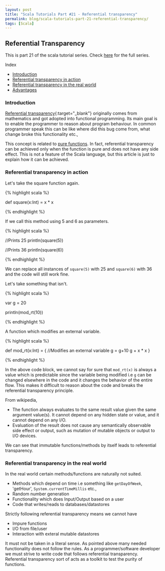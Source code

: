 ```yaml
---
layout: post
title: "Scala Tutorials Part #21 - Referential transparency"
permalink: blog/scala-tutorials-part-21-referential-transparency/
tags: [Scala]
---
```


Referential Transparency
------------------------

This is part 21 of the scala tutorial series. Check [here](/tags/#Scala) for the full series.

<i class="fa fa-list-ul fa-lg space-right"></i> Index

- [Introduction](#Intro)
- [Referential transparency in action](#InAction)
- [Referential transparency in the real world](#RealWorld)
- [Advantages](#Advantages)

<h3><b><a name = "Intro" class="inter-header">Introduction</a></b></h3>

[Referential transparency](https://en.wikipedia.org/wiki/Referential_transparency){:target="_blank"} originally comes from mathematics and got adopted 
into functional programming. Its main goal is to enable the programmer to reason about program behaviour. In common programmer speak this can be like
where did this bug come from, what change broke this functionality etc.,

This concept is related to [pure functions](/blog/scala-tutorials-part-9-intro-to-functional-programming/#PureFunctions). In fact, referential 
transparency can be achieved only when the function is pure and does not have any side effect. This is not a feature of the Scala language, but this article is just to explain how it can be achieved.

<h3><b><a name = "InAction" class="inter-header">Referential transparency in action</a></b></h3>

Let's take the square function again.

{% highlight scala %}

def square(x:Int) = x * x

{% endhighlight %}

If we call this method using 5 and 6 as parameters.

{% highlight scala %}

  //Prints 25
  println(square(5))

  //Prints 36
  println(square(6))

{% endhighlight %}

We can replace all instances of `square(5)` with 25 and `square(6)` with 36 and the code will still work fine.

Let's take something that isn't.

{% highlight scala %}

  var g = 20

  println(mod_rt(10))

{% endhighlight %}

A function which modifies an external variable.

{% highlight scala %}

def mod_rt(x:Int) = {
  //Modifies an external variable
  g = g+10
  g + x * x	
} 

{% endhighlight %}


In the above code block, we cannot say for sure that `mod_rt(x)` is always a value which is predictable since the variable being modified i.e `g` can be changed elsewhere in the code and it changes the behavior of the entire flow. This makes it difficult to reason about the code and breaks the referential transparency principle. 

From wikipedia,

- The function always evaluates to the same result value given the same argument value(s). It cannot depend on any hidden state or value, and it cannot depend on any I/O.
- Evaluation of the result does not cause any semantically observable side effect or output, such as mutation of mutable objects or output to I/O devices.

We can see that immutable functions/methods by itself leads to referential transparency.

<h3><b><a name = "RealWorld" class="inter-header">Referential transparency in the real world</a></b></h3>

In the real world certain methods/functions are naturally not suited.

- Methods which depend on time i.e something like `getDayOfWeek`,  'getHour', `System.currentTimeMillis` etc.,
- Random number generation
- Functionality which does Input/Output based on a user
- Code that writes/reads to databases/datastores

Strictly following referential transparency means we cannot have

- Impure functions
- I/O from file/user
- Interaction with exteral mutable datastores

It must not be taken in a literal sense. As pointed above many needed functionality does not follow the rules. As a programmer/software developer we must strive to write code that follows referential transparency. Referential transparency sort of acts as a toolkit to test the purity of functions.






 

